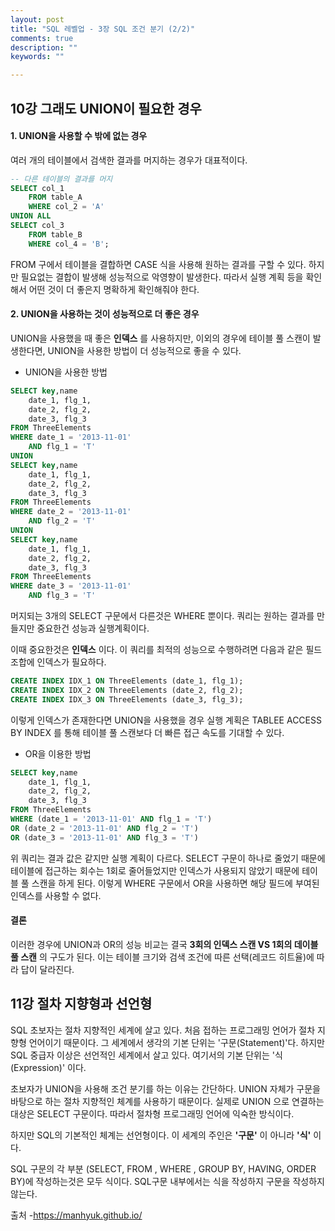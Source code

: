 ```yaml
---
layout: post
title: "SQL 레벨업 - 3장 SQL 조건 분기 (2/2)"
comments: true
description: ""
keywords: ""

---
```


## 10강 그래도 UNION이 필요한 경우



#### 1. UNION을 사용할 수 밖에 없는 경우

여러 개의 테이블에서 검색한 결과를 머지하는 경우가 대표적이다.

```sql
-- 다른 테이블의 결과를 머지
SELECT col_1
	FROM table_A
	WHERE col_2 = 'A'
UNION ALL
SELECT col_3
	FROM table_B
	WHERE col_4 = 'B';
```



FROM 구에서 테이블을 결합하면 CASE 식을 사용해 원하는 결과를 구할 수 있다. 하지만 필요없는 결합이 발생해 성능적으로 악영향이 발생한다. 따라서 실행 계획 등을 확인해서 어떤 것이 더 좋은지 명확하게 확인해줘야 한다.



#### 2. UNION을 사용하는 것이 성능적으로 더 좋은 경우

UNION을 사용했을 때 좋은 **인덱스** 를 사용하지만, 이외의 경우에 테이블 풀 스캔이 발생한다면, UNION을 사용한 방법이 더 성능적으로 좋을 수 있다.

- UNION을 사용한 방법

```sql
SELECT key,name
	date_1, flg_1,
	date_2, flg_2,
	date_3, flg_3
FROM ThreeElements
WHERE date_1 = '2013-11-01'
	AND flg_1 = 'T'
UNION
SELECT key,name
	date_1, flg_1,
	date_2, flg_2,
	date_3, flg_3
FROM ThreeElements
WHERE date_2 = '2013-11-01'
	AND flg_2 = 'T'
UNION
SELECT key,name
	date_1, flg_1,
	date_2, flg_2,
	date_3, flg_3
FROM ThreeElements
WHERE date_3 = '2013-11-01'
	AND flg_3 = 'T'
```



머지되는 3개의 SELECT 구문에서 다른것은 WHERE 뿐이다. 쿼리는 원하는 결과를 만들지만 중요한건 성능과 실행계획이다.

이때 중요한것은 **인덱스** 이다. 이 쿼리를 최적의 성능으로 수행하려면 다음과 같은 필드 조합에 인덱스가 필요하다.



```sql
CREATE INDEX IDX_1 ON ThreeElements (date_1, flg_1);
CREATE INDEX IDX_2 ON ThreeElements (date_2, flg_2);
CREATE INDEX IDX_3 ON ThreeElements (date_3, flg_3);
```



이렇게 인덱스가 존재한다면 UNION을 사용했을 경우 실행 계획은 TABLEE ACCESS BY INDEX 를 통해 테이블 풀 스캔보다 더 빠른 접근 속도를 기대할 수 있다.



- OR을 이용한 방법



```sql
SELECT key,name
	date_1, flg_1,
	date_2, flg_2,
	date_3, flg_3
FROM ThreeElements
WHERE (date_1 = '2013-11-01' AND flg_1 = 'T')
OR (date_2 = '2013-11-01' AND flg_2 = 'T')
OR (date_3 = '2013-11-01' AND flg_3 = 'T')
```



 위 쿼리는 결과 값은 같지만 실행 계획이 다르다. SELECT 구문이 하나로 줄었기 때문에 테이블에 접근하는 회수는 1회로 줄어들었지만 인덱스가 사용되지 않았기 때문에 테이블 풀 스캔을 하게 된다. 이렇게 WHERE 구문에서 OR을 사용하면 해당 필드에 부여된 인덱스를 사용할 수 없다.



#### 결론

이러한 경우에 UNION과 OR의 성능 비교는 결국 **3회의 인덱스 스캔 VS 1회의 데이블 풀 스캔** 의 구도가 된다. 이는 테이블 크기와 검색 조건에 따른 선택(레코드 히트율)에 따라 답이 달라진다.





## 11강 절차 지향형과 선언형



SQL 초보자는 절차 지향적인 세계에 살고 있다. 처음 접하는 프로그래밍 언어가 절차 지향형 언어이기 때문이다. 그 세계에서 생각의 기본 단위는 '구문(Statement)'다. 하지만 SQL 중급자 이상은 선언적인 세계에서 살고 있다. 여기서의 기본 단위는 '식(Expression)' 이다.



초보자가 UNION을 사용해 조건 분기를 하는 이유는 간단하다.  UNION 자체가 구문을 바탕으로 하는 절차 지향적인 체계를 사용하기 때문이다. 실제로 UNION 으로 연결하는 대상은 SELECT 구문이다. 따라서 절차형 프로그래밍 언어에 익숙한 방식이다.



하지만 SQL의 기본적인 체계는 선언형이다. 이 세계의 주인은 **'구문'** 이 아니라 **'식'** 이다. 

SQL 구문의 각 부분 (SELECT, FROM , WHERE , GROUP BY, HAVING, ORDER BY)에 작성하는것은 모두 식이다. SQL구문 내부에서는 식을 작성하지 구문을 작성하지 않는다.


출처 -https://manhyuk.github.io/





